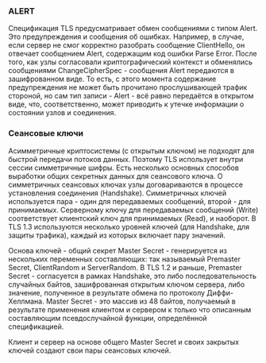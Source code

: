 
### ALERT
Спецификация TLS предусматривает обмен сообщениями с типом Alert. Это предупреждения и сообщения об ошибках. Например, в случае, если сервер не смог корректно разобрать сообщение ClientHello, он отвечает сообщением Alert, содержащим код ошибки Parse Error. После того, как узлы согласовали криптографический контекст и обменялись сообщениями ChangeCipherSpec - сообщения Alert передаются в зашифрованном виде. То есть, с этого момента содержание предупреждения не может быть прочитано прослушивающей трафик стороной, но сам тип записи - Alert - всё равно передаётся в открытом виде, что, соответственно, может приводить к утечке информации о состоянии узлов и соединения.

### Сеансовые ключи
Асимметричные криптосистемы (с открытым ключом) не подходят для быстрой передачи потоков данных. Поэтому TLS использует внутри сессии симметричные шифры. Есть несколько основных способов выработки общих секретных данных для сеансового ключа. О симметричных сеансовых ключах узлы договариваются в процессе установления соединения (Handshake). Симметричных ключей используется пара - один для передаваемых сообщений, второй - для принимаемых. Серверному ключу для передаваемых сообщений (Write) соответствует клиентский ключ для принимаемых (Read), и наоборот. В TLS 1.3 используются несколько уровней ключей (для Handshake, для защиты трафика), каждый из которых включает пару значений.

Основа ключей - общий секрет Master Secret - генерируется из нескольких переменных составляющих: так называемый Premaster Secret, ClientRandom и ServerRandom. В TLS 1.2 и раньше, Premaster Secret - согласуется в рамках Handshake, это либо последовательность случайных байтов, зашифрованная открытым ключом сервера, либо значение, полученное в результате обмена по протоколу Диффи-Хеллмана. Master Secret - это массив из 48 байтов, получаемый в результате применения клиентом и сервером к только что описанным составляющим псевдослучайной функции, определённой спецификацией.

Клиент и сервер на основе общего Master Secret и своих закрытых ключей создают свои пары сеансовых ключей.
